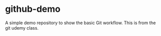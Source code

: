 # github-demo
A simple demo repository to show the basic Git workflow.  This is from the git udemy class.
